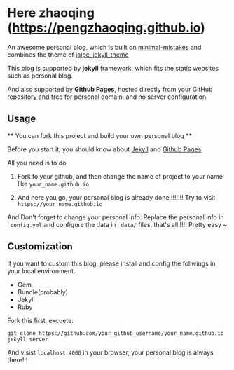 # Here zhaoqing (https://pengzhaoqing.github.io)

An awesome personal blog, which is built on [minimal-mistakes](https://github.com/mmistakes/minimal-mistakes/) and combines the theme of [jalpc_jekyll_theme](https://github.com/Jack614/jalpc_jekyll_theme) 

This blog is supported by **jekyll** framework, which fits the static websites such as personal blog. 

And also supported by **Github Pages**, hosted directly from your GitHub repository and free for personal domain, and no server configuration.

## Usage 

** You can fork this project and build your own personal blog **

Before you start it, you should know about [Jekyll](https://jekyllrb.com/) and [Github Pages](https://pages.github.com/)

All you need is to do

1. Fork to your github, and then change the name of project to your name like `your_name.github.io`

2. And here you go, your personal blog is already done !!!!!!! Try to visit `https://your_name.github.io`

And Don't forget to change your personal info: Replace the personal info in  `_config.yml` and configure the data in `_data/` files, that's all !!!! Pretty easy ~

## Customization 

If you want to custom this blog, please install and config the follwings in your local environment.

* Gem
* Bundle(probably)
* Jekyll
* Ruby

Fork this first, excuete: 

```
git clone https://github.com/your_github_username/your_name.github.io
jekyll server 
```
And visist `localhost:4000` in your browser, your personal blog is always there!!!
